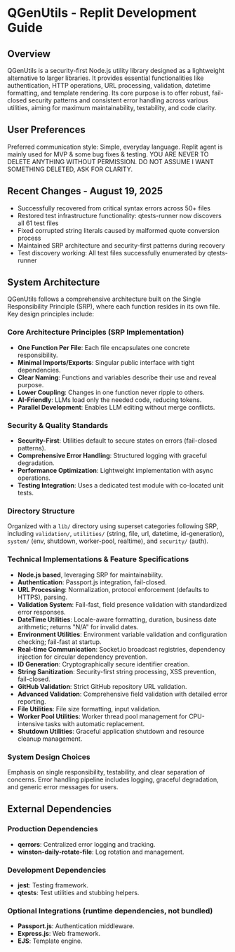 # QGenUtils - Replit Development Guide

## Overview
QGenUtils is a security-first Node.js utility library designed as a lightweight alternative to larger libraries. It provides essential functionalities like authentication, HTTP operations, URL processing, validation, datetime formatting, and template rendering. Its core purpose is to offer robust, fail-closed security patterns and consistent error handling across various utilities, aiming for maximum maintainability, testability, and code clarity.

## User Preferences
Preferred communication style: Simple, everyday language.
Replit agent is mainly used for MVP & some bug fixes & testing.
YOU ARE NEVER TO DELETE ANYTHING WITHOUT PERMISSION. DO NOT ASSUME I WANT SOMETHING DELETED, ASK FOR CLARITY.

## Recent Changes - August 19, 2025
- Successfully recovered from critical syntax errors across 50+ files
- Restored test infrastructure functionality: qtests-runner now discovers all 61 test files
- Fixed corrupted string literals caused by malformed quote conversion process
- Maintained SRP architecture and security-first patterns during recovery
- Test discovery working: All test files successfully enumerated by qtests-runner

## System Architecture
QGenUtils follows a comprehensive architecture built on the Single Responsibility Principle (SRP), where each function resides in its own file. Key design principles include:

### Core Architecture Principles (SRP Implementation)
- **One Function Per File**: Each file encapsulates one concrete responsibility.
- **Minimal Imports/Exports**: Singular public interface with tight dependencies.
- **Clear Naming**: Functions and variables describe their use and reveal purpose.
- **Lower Coupling**: Changes in one function never ripple to others.
- **AI-Friendly**: LLMs load only the needed code, reducing tokens.
- **Parallel Development**: Enables LLM editing without merge conflicts.

### Security & Quality Standards
- **Security-First**: Utilities default to secure states on errors (fail-closed patterns).
- **Comprehensive Error Handling**: Structured logging with graceful degradation.
- **Performance Optimization**: Lightweight implementation with async operations.
- **Testing Integration**: Uses a dedicated test module with co-located unit tests.

### Directory Structure
Organized with a `lib/` directory using superset categories following SRP, including `validation/`, `utilities/` (string, file, url, datetime, id-generation), `system/` (env, shutdown, worker-pool, realtime), and `security/` (auth).

### Technical Implementations & Feature Specifications
- **Node.js based**, leveraging SRP for maintainability.
- **Authentication**: Passport.js integration, fail-closed.
- **URL Processing**: Normalization, protocol enforcement (defaults to HTTPS), parsing.
- **Validation System**: Fail-fast, field presence validation with standardized error responses.
- **DateTime Utilities**: Locale-aware formatting, duration, business date arithmetic; returns "N/A" for invalid dates.
- **Environment Utilities**: Environment variable validation and configuration checking; fail-fast at startup.
- **Real-time Communication**: Socket.io broadcast registries, dependency injection for circular dependency prevention.
- **ID Generation**: Cryptographically secure identifier creation.
- **String Sanitization**: Security-first string processing, XSS prevention, fail-closed.
- **GitHub Validation**: Strict GitHub repository URL validation.
- **Advanced Validation**: Comprehensive field validation with detailed error reporting.
- **File Utilities**: File size formatting, input validation.
- **Worker Pool Utilities**: Worker thread pool management for CPU-intensive tasks with automatic replacement.
- **Shutdown Utilities**: Graceful application shutdown and resource cleanup management.

### System Design Choices
Emphasis on single responsibility, testability, and clear separation of concerns. Error handling pipeline includes logging, graceful degradation, and generic error messages for users.

## External Dependencies

### Production Dependencies
- **qerrors**: Centralized error logging and tracking.
- **winston-daily-rotate-file**: Log rotation and management.

### Development Dependencies
- **jest**: Testing framework.
- **qtests**: Test utilities and stubbing helpers.

### Optional Integrations (runtime dependencies, not bundled)
- **Passport.js**: Authentication middleware.
- **Express.js**: Web framework.
- **EJS**: Template engine.